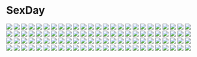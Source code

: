# SexDay
![](https://konachan.com/jpeg/a0f5d99436705e14a2460a9895ad5442/Konachan.com%20-%20211978%20aliasing%20animal_ears%20ass%20barefoot%20breasts%20bunnygirl%20long_hair%20mizunoto_nozumi%20original%20panties%20purple_eyes%20tail%20underwear%20white_hair.jpg)
![](https://konachan.com/image/046ba116d56698651d0198f5a31a2f11/Konachan.com%20-%2015324%20chidori_kaname%20full_metal_panic%20sagara_sousuke.jpg)
![](https://konachan.com/jpeg/e56fcf69111166841e8633e8c26bfbb0/Konachan.com%20-%20230063%20animal%20bat%20blush%20bow%20dress%20elbow_gloves%20gloves%20halloween%20hat%20moon%20night%20pink_eyes%20pumpkin%20purple_hair%20tree%20twintails%20vocaloid%20voiceroid%20witch_hat.jpg)
![](https://konachan.com/image/85875e563ebfb32da3b2bf9e951b4fb2/Konachan.com%20-%20279049%20building%20city%20clouds%20collar%20gloves%20hat%20honkai_impact%20kiana_kaslana%20long_hair%20necklace%20ponytail%20shorts%20sky%20thighhighs%20tmtl_aos%20white_hair.jpg)
![](https://konachan.com/image/dab7a65be2e15deeca946d90acf305d9/Konachan.com%20-%20292566%20barefoot%20breasts%20cleavage%20fan%20green%20headdress%20japanese_clothes%20kimono%20long_hair%20miko_92%20original%20panties%20purple_eyes%20purple_hair%20underwear.jpg)
![](https://konachan.com/image/637938fd21a00e812e5bdf52a9abd43b/Konachan.com%20-%20103549%202girls%20izayoi_sakuya%20maid%20remilia_scarlet%20silhouette%20touhou%20vampire%20wings%20yoshioka_yoshiko.jpg)
![](https://konachan.com/image/869e7b4ccad06a0cf0153b454e210ee5/Konachan.com%20-%2093591%20black_eyes%20black_hair%20breasts%20cleavage%20elbow_gloves%20flowers%20gloves%20panties%20taka_tony%20thighhighs%20twintails%20underwear%20waitress.jpg)
![](https://konachan.com/image/808a0f3eeae712ea396104addb64f93b/Konachan.com%20-%20190750%20animal_ears%20bike_shorts%20blue_eyes%20blue_hair%20bow_%28weapon%29%20catgirl%20daiaru%20gloves%20navel%20shinon_%28sao%29%20short_hair%20shorts%20sky%20tail%20weapon%20wings.jpg)
![](https://konachan.com/image/6ed8b12e5285e3c907bfc0dae36c7ce4/Konachan.com%20-%2022174%20alien%20alien_9%20alien_nine.jpg)
![](https://konachan.com/image/0a51a8a52836f2104b4c2cae14aa924b/Konachan.com%20-%20272680%20aqua_hair%20barefoot%20dark%20dress%20green_eyes%20hatsune_miku%20long_hair%20miemia%20moon%20night%20reflection%20signed%20sky%20stars%20twintails%20vocaloid.jpg)
![](https://konachan.com/jpeg/945326b451e0a33a45bf3f7a34c5a930/Konachan.com%20-%20207940%20animal_ears%20braids%20catgirl%20cropped%20dress%20kaenbyou_rin%20rain%20red_eyes%20red_hair%20ryosios%20touhou%20twintails%20umbrella%20water.jpg)
![](https://konachan.com/jpeg/d8e94033ee51bf8099e3a586480f4d0e/Konachan.com%20-%20151182%20cabbit%20game_cg%20kimi_e_okuru_sora_no_hana%20shimono_sumire%20yukie.jpg)
![](https://konachan.com/jpeg/d27a15a768894cd1b93dd42848b1dade/Konachan.com%20-%20124803%20armor%20blonde_hair%20book%20boots%20cape%20chibi%20dragon%20dress%20horns%20kousaku%20long_hair%20nun%20original%20sword%20tail%20weapon.jpg)
![](https://konachan.com/image/0c9f818e528227f4522f0baddf39c054/Konachan.com%20-%2061804%20bikini%20divergence_eve%20kotoko-1%20kureha_misaki%20prim_snowlight%20suzanna_bluestein%20swimsuit.jpg)
![](https://konachan.com/image/571a981d6f1e1a36235e7759003b4db2/Konachan.com%20-%20182659%20anal%20animal_ears%20blonde_hair%20breasts%20cum%20dildo%20hat%20nipples%20open_shirt%20pantyhose%20penis%20pussy%20pussy_juice%20ricegnat%20sex%20tail%20uncensored%20wink%20yellow_eyes.jpg)
![](https://konachan.com/image/594729f6c17816767442fc90e70af677/Konachan.com%20-%20171768%20babiuxxx%20blue_eyes%20hat%20kirby%20kirby_%28character%29%20nintendo%20sword%20weapon%20wink.jpg)
![](https://konachan.com/image/5971b974c74b6f70cf838e238972f6f1/Konachan.com%20-%20205223%20blue_hair%20isla_%28plastic_memories%29%20long_hair%20numahata_tofu.%20plastic_memories%20red_eyes.jpg)
![](https://konachan.com/jpeg/92e79348a501dd8f81a3b6236dad89df/Konachan.com%20-%20117688%20blonde_hair%20blue_eyes%20glasses%20initial_f%20nopan%20original.jpg)
![](https://konachan.com/image/308316574aa40a360413b365470e5e04/Konachan.com%20-%20146493%202girls%20black_hair%20halloween%20inu_x_boku_ss%20navel%20pink_hair%20roromiya_karuta%20shirakiin_ririchiyo%20stockings%20tail%20thighhighs%20yukie.jpg)
![](https://konachan.com/image/891bfa86642efdaa1c7c6e1d48c19a40/Konachan.com%20-%20101453%20aquaplus%20armor%20bikini%20blonde_hair%20blue_eyes%20boots%20flowers%20gloves%20headband%20leaf%20long_hair%20necklace%20pink%20swimsuit%20to_heart%20to_heart_2%20weapon.jpg)
![](https://konachan.com/image/ef391528171ef8d10cf1053bb87591bd/Konachan.com%20-%20113914%20dress%20flowers%20green_eyes%20green_hair%20gumi%20haruma%20hat%20short_hair%20thighhighs%20vocaloid.jpg)
![](https://konachan.com/jpeg/dcc0991af3d1fe486288c0537e5dbd63/Konachan.com%20-%2081164%20ayanami_rei%20bodysuit%20makinami_mari_illustrious%20neon_genesis_evangelion%20skintight%20soryu_asuka_langley%20tsukioka_tsukiho.jpg)
![](https://konachan.com/jpeg/b732304bef85d746d33886298979e569/Konachan.com%20-%20258030%20animal%20arisegawa_arle%20black_hair%20blush%20boku_to_koi_suru_ponkotsu_akuma%20brown_eyes%20clouds%20game_cg%20male%20sayori%20short_hair%20sky%20smile.jpg)
![](https://konachan.com/image/4e3eac7c8e6b0326e392f34d520e648f/Konachan.com%20-%20118611%202girls%20food%20hakurei_reimu%20iwatobihiro%20japanese_clothes%20kirisame_marisa%20miko%20pocky%20shoujo_ai%20touhou%20witch.jpg)
![](https://konachan.com/image/0c234107d99b565fd52c76f14f10db60/Konachan.com%20-%2031836%20black_hair%20blush%20favorite%20game_cg%20happy_margaret%21%20kitanoji_nozomi%20kokonoka%20long_hair%20school_uniform%20sky%20water.jpg)
![](https://konachan.com/jpeg/ba041b9380c81fab9320e1fe2ff2c48c/Konachan.com%20-%2044594%20cyan%20hatsune_miku%20vocaloid.jpg)
![](https://konachan.com/image/6ecce389af5ac2fd9f83eb247b6829d9/Konachan.com%20-%20208366%20akatsuki-works%20bed%20green_hair%20kourihama_juri%20long_hair%20male%20pajamas%20panties%20purple_eyes%20saeki_hokuto%20scan%20trap%20underwear.jpg)
![](https://konachan.com/jpeg/348a7435ff649a4fd7310b28ef0d4025/Konachan.com%20-%206149%20brown_eyes%20brown_hair%20long_hair%20minami_chiaki%20minami-ke%20vector%20white.jpg)
![](https://konachan.com/jpeg/0e457eeeacf9e1fe6ef1e83d19c0ba41/Konachan.com%20-%2041383%20animal_ears%20bondage%20collar%20doggirl%20izayoi_sakuya%20maid%20touhou.jpg)
![](https://konachan.com/jpeg/51a08a6a2e418a91b80477d97a633c28/Konachan.com%20-%20285660%20bow%20close%20goth-loli%20halo%20headdress%20horns%20lolita_fashion%20long_hair%20maid%20original%20red_eyes%20ribbons%20waifu2x%20watermark%20white%20white_hair.jpg)
![](https://konachan.com/image/48a2c09f673b09e647314113ff555ff3/Konachan.com%20-%20197881%202girls%20blue_eyes%20brown_eyes%20brown_hair%20gloves%20hat%20hiten_goane_ryu%20idolmaster%20long_hair%20shibuya_rin%20shimamura_uzuki%20skirt%20tie%20torn_clothes.jpg)
![](https://konachan.com/image/afb81c5e1a5f9690c809fe2019651c0f/Konachan.com%20-%20143983%202girls%20black_eyes%20black_hair%20brown_hair%20cat_smile%20long_hair%20original%20school_uniform.jpg)
![](https://konachan.com/image/dadd2ac0511011ef1ce526a2e85feb57/Konachan.com%20-%2080243%20animal%20cat%20mabinogi%20panties%20skirt%20skirt_lift%20underwear.jpg)
![](https://konachan.com/jpeg/a36463cee47ded98913ba0b2efe2f4a8/Konachan.com%20-%20286478%20aliasing%20aqua_eyes%20bed%20blush%20bra%20breasts%20cleavage%20condom%20headphones%20nakano_miku%20navel%20open_shirt%20panties%20pantyhose%20red_hair%20torn_clothes%20underwear.jpg)
![](https://konachan.com/jpeg/6773875b64f30e573d0773d3937c9656/Konachan.com%20-%20292173%20atelier%20atelier_lydie_%26_suelle%20atelier_sophie%20dkoro%20plachta%20sophie_neuenmuller%20uncensored.jpg)
![](https://konachan.com/jpeg/635e51f86ead7a416c4b5ae0bcf5d4e2/Konachan.com%20-%20234643%20close%20hikigaya_komachi%20school_uniform%20short_hair%20transparent%20vector%20wink%20yahari_ore_no_seishun_love_come_wa_machigatteiru..jpg)
![](https://konachan.com/image/43dc9a3dcc6d176a9673bad850006794/Konachan.com%20-%20105365%20gun%20long_hair%20tagme%20thighhighs%20twintails%20weapon.jpg)
![](https://konachan.com/jpeg/f787e48ccc563cde433b4e135dbbc6cc/Konachan.com%20-%20124585%20blonde_hair%20blue_eyes%20game_cg%20kazamatsuri_koromo%20long_hair%20manatsu_no_yoru_no_yuki_monogatari%20mikeou%20scarf.jpg)
![](https://konachan.com/image/6e7f168bb02a6d33139792db710e7985/Konachan.com%20-%209265%20alice_margatroid%20azuma_syoujuan%20doll%20long_hair%20polychromatic%20shanghai_doll%20short_hair%20touhou%20wings.jpg)
![](https://konachan.com/image/47de32137318d942da3b0d264d0e4901/Konachan.com%20-%2057934%20hatsune_miku%20vocaloid.jpg)
![](https://konachan.com/jpeg/6bff709869b4271ccffbe0a5941ce747/Konachan.com%20-%209045%20aoi_sora_no_neosphere%20nanoca_flanka.jpg)
![](https://konachan.com/jpeg/307cf19335e374d22a659cbb23e21236/Konachan.com%20-%20123578%20bow%20breasts%20butterfly%20cherry_blossoms%20cleavage%20flowers%20hieda_no_akyuu%20japanese_clothes%20moon%20purple_eyes%20purple_hair%20short_hair%20suzuchi1218%20touhou.jpg)
![](https://konachan.com/jpeg/95ceac8d2fc4c48a24441c16f3cc8059/Konachan.com%20-%20204124%20animal_ears%20blonde_hair%20breasts%20catgirl%20eventh7%20gray_hair%20open_shirt%20original%20pussy%20skirt%20skirt_lift%20tail%20uncensored%20yuri.jpg)
![](https://konachan.com/image/4648204d2b0018186909d1b44eabd6d8/Konachan.com%20-%2079073%20animal%20bird%20blonde_hair%20original%20purple_eyes%20swimsuit%20tairano_juuichi.jpg)
![](https://konachan.com/jpeg/3bb784a0298edbe2f93f6dfbfa1453d3/Konachan.com%20-%20121544%20game_cg%20pulltop%20sanemaki_nozomi%20shinsei_ni_shite_okasubekarazu%20watari_masahito.jpg)
![](https://konachan.com/jpeg/2c5d856d5211b7f71790b99b948275d6/Konachan.com%20-%20273080%20alpcmas%20clouds%20grass%20nobody%20original%20rain%20scenic%20sky%20stars%20sunset%20water.jpg)
![](https://konachan.com/image/1643eb50da04491a90242f1d0c799168/Konachan.com%20-%2020675%20galaxy_angel%20milfeulle_sakuraba%20ranpha_franboise.jpg)
![](https://konachan.com/image/6fa3a0eb7e43c5b4f6ef653f6143f3fc/Konachan.com%20-%20152785%20ainsworth_rita%20and_ya%20aoyama_nanami%20kamiigusa_misaki%20kanda_sorata%20kanda_yuuko%20male%20mitaka_jin%20school_uniform%20sengoku_chihiro%20shiina_mashiro.jpg)
![](https://konachan.com/image/ba978e8329218e02f4ef066730e3d916/Konachan.com%20-%20217223%202girls%20arms_ai%20original.jpg)
![](https://konachan.com/image/a17078d44c99d85f375767d7d1c58c29/Konachan.com%20-%20206129%20animal_ears%20ass%20bicolored_eyes%20bondage%20date_a_live%20long_hair%20panties%20see_through%20spread_legs%20stockings%20tail%20thighhighs%20twintails%20underwear%20yuri.jpg)
![](https://konachan.com/image/e3a5b2ed9dc8638db4bc82db6d8cce71/Konachan.com%20-%20140081%20agekichi%20breasts%20calendar%20chibi%20hoshizora_hikari%20nipples%20no_bra%20nugashite_okashite_inryoku_kyuushu%20school_uniform%20softhouse-seal%20tachiyama_homura.jpg)
![](https://konachan.com/image/aca50ee96352fa58b35773904f354373/Konachan.com%20-%20298736%20all_male%20animal_ears%20black_hair%20drums%20emg_%28christain%29%20fan%20grass%20instrument%20japanese_clothes%20kimono%20long_hair%20male%20mask%20onmyouji%20realistic%20socks.jpg)
![](https://konachan.com/image/e62732c3d1b19cf7ee26a8420f558cdc/Konachan.com%20-%20114199%20deadman_wonderland%20green_eyes%20mask%20midou_azami%20red_hair.jpg)
![](https://konachan.com/jpeg/a57b0aba4b4c6f9d9ee7e4548cc92b00/Konachan.com%20-%20162740%20alkemanubis%20bakemonogatari%20blonde_hair%20loli%20monogatari_%28series%29%20oshino_shinobu%20sword%20weapon%20yellow_eyes.jpg)
![](https://konachan.com/jpeg/88d383b02cef74248ec09024466bebd2/Konachan.com%20-%20192011%20black_hair%20blush%20breasts%20brown_eyes%20censored%20cube%20game_cg%20kantoku%20koi_suru_kanojo_no_bukiyou_na_butai%20long_hair%20nanase_sena%20nipples%20nude%20sex%20wet.jpg)
![](https://konachan.com/jpeg/55bcb7608787d464015c5eafff4756f6/Konachan.com%20-%20172305%20blonde_hair%20blush%20brown_eyes%20glasses%20hat%20idolmaster%20idolmaster_cinderella_girls%20mero-n_usagisan%20necklace%20shirasaka_koume%20short_hair.jpg)
![](https://konachan.com/image/66505ca83486399b4dacd673adf2c011/Konachan.com%20-%2043236%20animal_ears%20bell%20blush%20bow%20catgirl%20collar%20gloves%20pink_hair%20purple_eyes%20ribbons%20short_hair%20tail%20vector.jpg)
![](https://konachan.com/jpeg/8fda82327d6fb5eb2bc6a78da39b418a/Konachan.com%20-%20218691%20ass%20black_hair%20green_eyes%20kitani_sai%20kneehighs%20long_hair%20original%20panties%20pussy%20pussy_juice%20school_uniform%20underwear%20white.jpg)
![](https://konachan.com/jpeg/c8bb340a3fb3259e1f0b4e64453c364a/Konachan.com%20-%20153809%20hatsune_miku%20instrument%20mic_%28folgore%29%20pantyhose%20piano%20sketch%20twintails%20vocaloid%20wink.jpg)
![](https://konachan.com/image/7fda992acea7e6499b8660c3889d6b46/Konachan.com%20-%20297951%20arknights%20bed%20black_hair%20bow%20breasts%20flowers%20food%20gray_eyes%20long_hair%20navel%20panties%20pocky%20rose%20tail%20tattoo%20teddy_bear%20thighhighs%20topless%20underwear.jpg)
![](https://konachan.com/image/17b25327860b839d74c5da3bc1c5d40e/Konachan.com%20-%2056690%20hatsune_miku%20kagamine_rin%20vocaloid.jpg)
![](https://konachan.com/jpeg/54e4de924627a924f4a08ee9252c83bd/Konachan.com%20-%20283857%202girls%20afukuro%20blue_eyes%20blue_hair%20brown_eyes%20brown_hair%20camera%20miru_tights%20moegi_homi%20nakabeni_yua%20pantyhose%20phone%20shade%20short_hair%20skirt.jpg)
![](https://konachan.com/jpeg/42222c37171c45af0198d366d746595a/Konachan.com%20-%20223071%20bikini_top%20blush%20breasts%20cropped%20gloves%20jibril%20long_hair%20no_game_no_life%20pink_hair%20vebonbon%20waifu2x%20wings%20yellow_eyes.jpg)
![](https://konachan.com/image/5fe237d89c345c07d3873a0ad55ed7de/Konachan.com%20-%2027274%20eclair%20kiddy_grade%20lumiere.jpg)
![](https://konachan.com/jpeg/c34f7897f05b8053bff0ba7ccf8c412f/Konachan.com%20-%20178696%20blush%20breasts%20censored%20game_cg%20glasses%20jiyu2%20kakei_ranka%20mazo_x_love%20nipples%20nurse%20open_shirt%20panties%20penis%20pussy%20sex%20underwear.jpg)
![](https://konachan.com/image/ddde9174b3b7a360b46640dcbed53f50/Konachan.com%20-%2093446%20arakawa_under_the_bridge%20close%20nino_%28arakawa_under_the_bridge%29.jpg)
![](https://konachan.com/image/224ca808937462b38039dee83def1e29/Konachan.com%20-%2072736%20clannad%20ichinose_kotomi%20jpeg_artifacts.jpg)
![](https://konachan.com/image/4f237f21214f97e4d15bbe4abebefa03/Konachan.com%20-%20105215%20blonde_hair%20breasts%20daiteikoku%20hat%20nipples%20no_bra%20nopan%20retia_adolf%20sadakofxe%20white.jpg)
![](https://konachan.com/image/65e298461036c6d607246d731d9ed505/Konachan.com%20-%20250102%20original%20pixiv_fantasia%20stu_dts.jpg)
![](https://konachan.com/image/bdbe0194f4277d0190ea7f9772ab5961/Konachan.com%20-%2096062%20bicolored_eyes%20blonde_hair%20calendar%20kino_hitoshi%20long_hair%20pantyhose%20pia_carrot%20pia_carrot_4%20sakuraba_yoshimi%20waitress.jpg)
![](https://konachan.com/image/b713432ece8c2cacb731ed2fdde45809/Konachan.com%20-%2028116%20eureka_seven%20gray%20holland_novak.jpg)
![](https://konachan.com/jpeg/5aad00e39c55aa838aa17a6528458e42/Konachan.com%20-%20146410%20blonde_hair%20breasts%20chloe_meltrum%20cynthia_orlando%20game_cg%20nipples%20nude%20purple_hair%20red_hair%20ryuuyoku_no_melodia%20tenmaso%20whirlpool.jpg)
![](https://konachan.com/jpeg/a54b051d41a7df633e11579a1d563347/Konachan.com%20-%20224617%20barefoot%20blush%20butterfly%20dress%20erylia%20fairy%20food%20mathias_leth%20original%20pink_hair%20pointed_ears%20red_eyes%20white%20wings.jpg)
![](https://konachan.com/image/38db242d7e076b8d30ad9a6dc99650c5/Konachan.com%20-%2063556%20favorite%20game_cg%20hoshizora_no_memoria%20tagme.jpg)
![](https://konachan.com/image/f939d6973fb7dc898eca3d9a8d0fc4aa/Konachan.com%20-%20170004%20bed%20blonde_hair%20blue_eyes%20blush%20breasts%20long_hair%20navel%20nipples%20nude%20petals%20skirt%20tenmaso%20third-party_edit%20tsukioka_izumi%20whirlpool.jpg)
![](https://konachan.com/jpeg/b869c364f2682b924330f670d9090307/Konachan.com%20-%20304049%20aguy%20animal_ears%20arknights%20blonde_hair%20candy%20catgirl%20lollipop%20no_bra%20panties%20siege_%28arknights%29%20underwear%20yellow_eyes.jpg)
![](https://konachan.com/image/0c4fae412af9b309afcf2a4a7b978058/Konachan.com%20-%20195617%20blush%20breasts%20dark_skin%20gloves%20koutari_yuu%20nipples%20nude%20orange_eyes%20penis%20pubic_hair%20pussy%20rogia%20sex%20short_hair%20tail%20tattoo%20uncensored%20white_hair.jpg)
![](https://konachan.com/image/16579e9a8ebb76b692f88139e5e93f4e/Konachan.com%20-%20292455%20anthropomorphism%20anus%20ass%20censored%20gloves%20gray_hair%20hat%20hot_melon%20kantai_collection%20kashima_%28kancolle%29%20long_hair%20pussy%20skirt%20skirt_lift%20twintails.jpg)
![](https://konachan.com/jpeg/1249ec69150a08b78a4754ce5940d5a5/Konachan.com%20-%20260750%20ayase_hazuki%20blush%20breasts%20brown_hair%20game_cg%20mutou_airi%20nipples%20no_bra%20norn%20open_shirt%20purple_eyes%20school_uniform%20short_hair%20skirt.jpg)
![](https://konachan.com/jpeg/bb452caaa35d75a1f2436def2eb3865c/Konachan.com%20-%20247197%20blue_eyes%20blush%20bow%20braids%20breasts%20brown_hair%20clochette%20game_cg%20headband%20matsufusa_ema%20night%20pantyhose%20ribbons%20shintaro%20short_hair%20skirt%20water%20wink.jpg)
![](https://konachan.com/jpeg/b7ed3c99577cfc0b6528a8cf3aa1720a/Konachan.com%20-%20296537%20animal_ears%20bunny_ears%20demon%20dio_uryyy%20gloves%20green_hair%20headband%20long_hair%20original%20purple_eyes%20sketch%20succubus%20tail%20twintails%20white%20wings.jpg)
![](https://konachan.com/jpeg/45731a858d5f13ef137a05ffd954f316/Konachan.com%20-%20219377%20book%20bou_shaku%20dress%20flowers%20hat%20headdress%20lolita_fashion%20original%20rose%20water.jpg)
![](https://konachan.com/image/edae535bc83550efbf4cf840a278ef51/Konachan.com%20-%20210280%20aqua_hair%20hatsune_miku%20long_hair%20ns.x%20petals%20twintails%20vocaloid.jpg)
![](https://konachan.com/jpeg/14bc3db8e37c198ee97233c31c0c02b3/Konachan.com%20-%2073848%20blush%20brown_hair%20panties%20purple_eyes%20underwear.jpg)
![](https://konachan.com/image/faeb957d2a32fa77c918ca892333e8c7/Konachan.com%20-%20149888%20brown_eyes%20brown_hair%20dress%20leaves%20loundraw%20original%20short_hair%20signed%20summer_dress%20tree.jpg)
![](https://konachan.com/jpeg/9774f60172c402eda3307bb8d2a80a60/Konachan.com%20-%20224321%20anthropomorphism%20blush%20flowers%20headdress%20japanese_clothes%20long_hair%20pantyhose%20purple_hair%20red_eyes%20ribbons%20sky%20snow%20tree%20waifu2x%20winter%20yukata.jpg)
![](https://konachan.com/jpeg/3cea8ffe3056c540c7f6840909478454/Konachan.com%20-%2054758%20bakemonogatari%20monogatari_%28series%29%20senjougahara_hitagi.jpg)
![](https://konachan.com/jpeg/72580aa5cd4e3fe2440b4c3016a9d9bb/Konachan.com%20-%20173302%20boots%20brown_hair%20cheerleader%20idolmaster%20kara_%28color%29%20long_hair%20necklace%20panties%20ponytail%20underwear%20wakabayashi_tomoka%20white.jpg)
![](https://konachan.com/image/ec274af89f399dd2485d75eb0e44bbf2/Konachan.com%20-%20298552%20barefoot%20bath%20bathtub%20blush%20breasts%20brown_eyes%20brown_hair%20cleavage%20horin2509%20long_hair%20original%20towel%20water.jpg)
![](https://konachan.com/image/57b41a1d0442d716802a17dee2a631d6/Konachan.com%20-%20194038%202girls%20black_hair%20blue_eyes%20blush%20brown_eyes%20kurahashi_riko%20long_hair%20love_lab%20maki_natsuo%20matsuryuu%20school_uniform%20tie%20yuri.jpg)
![](https://konachan.com/jpeg/8dc122d3ea1f15f860be6129a8e36d5c/Konachan.com%20-%20298133%20bed%20blush%20bra%20breast_hold%20breasts%20cropped%20hulotte%20long_hair%20nipples%20panties%20purple_eyes%20red_hair%20shirt_lift%20thighhighs%20underwear%20yagami_kanna.jpg)
![](https://konachan.com/jpeg/ba5808c5014626c8818a852725e05591/Konachan.com%20-%20299333%20barefoot%20blush%20fan%20japanese_clothes%20original%20yukata%20yukimachi_%28yuki_no_city%29.jpg)
![](https://konachan.com/jpeg/9fec5a3e7c36dc67f04ad9ed2ac5af30/Konachan.com%20-%20220828%20hitoto%20idolmaster%20shijou_takane.jpg)
![](https://konachan.com/image/a54d44b1302fa8601bd6939bbdff2ded/Konachan.com%20-%2090958%20blush%20glasses%20signal_heart%20takatsukasa_chisa%20zinno.jpg)
![](https://konachan.com/jpeg/795ec553914598c5977bea7b960634de/Konachan.com%20-%2033066%20black%20claymore%20sword%20weapon.jpg)
![](https://konachan.com/image/2fec52957bc234d5311a707420824307/Konachan.com%20-%2035613%20bunnygirl%20reisen_udongein_inaba%20touhou.jpg)
![](https://konachan.com/jpeg/b7eb6e0d88ed6c2ef01238dc24d268ba/Konachan.com%20-%20201465%20black_hair%20blue%20blue_eyes%20mahouka_koukou_no_rettousei%20male%20shiba_miyuki%20shiba_tatsuya%20short_hair.jpg)
![](https://konachan.com/image/50d086056af65008fabeef04227b827e/Konachan.com%20-%2093428%20blush%20bondage%20breasts%20brown_hair%20camera%20chain%20hat%20kneehighs%20monikano%20nipples%20open_shirt%20pussy_juice%20red_eyes%20shackles%20short_hair%20touhou%20wristwear.jpg)
![](https://konachan.com/jpeg/50ab6296cd1c7a53615a1403ab3fa78e/Konachan.com%20-%20148638%20aqua_eyes%20aqua_hair%20hatsune_miku%20hina_chuu%20leek%20twintails%20vocaloid.jpg)
![](https://konachan.com/image/37bb008b956380b89f4e5b8661f3ab40/Konachan.com%20-%2067936%20all_male%20animal%20cat%20male%20mirunai%20short_hair%20shounen_ai%20summer_wars.jpg)
